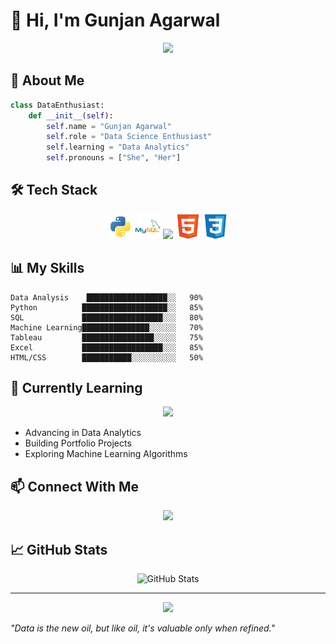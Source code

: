 # 👋 Hi, I'm Gunjan Agarwal
<div align="center">
  <img src="[https://media.giphy.com/media/L1R1tvI9svkIWwpVYr/giphy.gif" width="500](https://media3.giphy.com/media/v1.Y2lkPTc5MGI3NjExNzgxeHNsYmYyOGlrY2xwaWtndThqY2R3azFteGlpNzAxZWc2ZWFjNCZlcD12MV9pbnRlcm5hbF9naWZfYnlfaWQmY3Q9Zw/okZ8eqHMUPDdLEAIkf/giphy.gif)"/>
</div>

## 🌟 About Me
```python
class DataEnthusiast:
    def __init__(self):
        self.name = "Gunjan Agarwal"
        self.role = "Data Science Enthusiast"
        self.learning = "Data Analytics"
        self.pronouns = ["She", "Her"]
```

## 🛠️ Tech Stack
<div align="center">
  <img src="https://raw.githubusercontent.com/devicons/devicon/master/icons/python/python-original.svg" width="40"/>
  <img src="https://raw.githubusercontent.com/devicons/devicon/master/icons/mysql/mysql-original-wordmark.svg" width="40"/>
  <img src="https://raw.githubusercontent.com/microsoft/PowerBI-Icons/main/SVG/Power-BI.svg" width="40"/>
  <img src="https://raw.githubusercontent.com/devicons/devicon/master/icons/html5/html5-original.svg" width="40"/>
  <img src="https://raw.githubusercontent.com/devicons/devicon/master/icons/css3/css3-original.svg" width="40"/>
</div>

## 📊 My Skills
```text
Data Analysis    ██████████████████░░   90%
Python          ███████████████████░░   85%
SQL             ██████████████████░░░   80%
Machine Learning███████████████░░░░░░   70%
Tableau         ████████████████░░░░░   75%
Excel           ██████████████████░░░   85%
HTML/CSS        ███████████░░░░░░░░░░   50%
```

## 🌱 Currently Learning
<div align="center">
  <img src="https://media.giphy.com/media/dWesBcTLavkZuG35MI/giphy.gif" width="400"/>
</div>

- Advancing in Data Analytics
- Building Portfolio Projects
- Exploring Machine Learning Algorithms

## 📫 Connect With Me
<div align="center">
  <a href="https://www.linkedin.com/in/gunjan-agarwal-55321b2b0">
    <img src="https://img.shields.io/badge/LinkedIn-0077B5?style=for-the-badge&logo=linkedin&logoColor=white"/>
  </a>
</div>

## 📈 GitHub Stats
<div align="center">
  <img src="https://github-readme-stats.vercel.app/api?username=gunjanagr&show_icons=true&theme=radical" alt="GitHub Stats"/>
</div>

---
<div align="center">
  <img src="https://media.giphy.com/media/L8K62iTDkzGX6/giphy.gif" width="400"/>
</div>

_"Data is the new oil, but like oil, it's valuable only when refined."_
